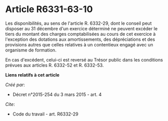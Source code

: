 # Article R6331-63-10

Les disponibilités, au sens de l'article R. 6332-29, dont le conseil peut disposer au 31 décembre d'un exercice déterminé ne
peuvent excéder le tiers du montant des charges comptabilisées au cours de cet exercice à l'exception des dotations aux
amortissements, des dépréciations et des provisions autres que celles relatives à un contentieux engagé avec un organisme de
formation. 

En cas d'excédent, celui-ci est reversé au Trésor public dans les conditions prévues aux articles R. 6332-52 et R. 6332-53.

**Liens relatifs à cet article**

_Créé par_:

  - Décret n°2015-254 du 3 mars 2015 - art. 4

_Cite_:

  - Code du travail - art. R6332-29
